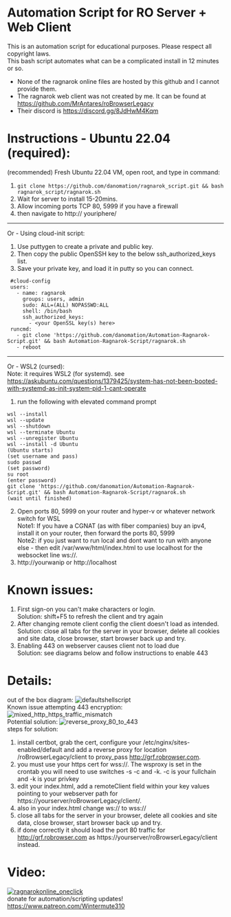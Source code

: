 # Automation Script for RO Server + Web Client
This is an automation script for educational purposes. Please respect all copyright laws.  
This bash script automates what can be a complicated install in 12 minutes or so.  
* None of the ragnarok online files are hosted by this github and I cannot provide them.  
* The ragnarok web client was not created by me. It can be found at https://github.com/MrAntares/roBrowserLegacy  
* Their discord is https://discord.gg/8JdHwM4Kqm  

# Instructions - Ubuntu 22.04 (required):
(recommended) Fresh Ubuntu 22.04 VM, open root, and type in command:  
1. ```git clone https://github.com/danomation/ragnarok_script.git && bash ragnarok_script/ragnarok.sh  ```
2. Wait for server to install 15-20mins.
3. Allow incoming ports TCP 80, 5999 if you have a firewall 
4. then navigate to http:// youriphere/ 
---
Or - Using cloud-init script:  
1. Use puttygen to create a private and public key. 
2. Then copy the public OpenSSH key to the below ssh_authorized_keys list.
3. Save your private key, and load it in putty so you can connect.
```
 #cloud-config
 users:
   - name: ragnarok
     groups: users, admin
     sudo: ALL=(ALL) NOPASSWD:ALL
     shell: /bin/bash
     ssh_authorized_keys:
       - <your OpenSSL key(s) here>
 runcmd:
   - git clone 'https://github.com/danomation/Automation-Ragnarok-Script.git' && bash Automation-Ragnarok-Script/ragnarok.sh
   - reboot
```
---
Or - WSL2 (cursed):  
Note: it requires WSL2 (for systemd). see https://askubuntu.com/questions/1379425/system-has-not-been-booted-with-systemd-as-init-system-pid-1-cant-operate 
1. run the following with elevated command prompt
```
wsl --install
wsl --update
wsl --shutdown
wsl --terminate Ubuntu
wsl --unregister Ubuntu
wsl --install -d Ubuntu
(Ubuntu starts) 
(set username and pass) 
sudo passwd
(set password)
su root
(enter password)
git clone 'https://github.com/danomation/Automation-Ragnarok-Script.git' && bash Automation-Ragnarok-Script/ragnarok.sh
(wait until finished)
``` 
2. Open ports 80, 5999 on your router and hyper-v or whatever network switch for WSL  
Note1: If you have a CGNAT (as with fiber companies) buy an ipv4, install it on your router, then forward the ports 80, 5999  
Note2: if you just want to run local and dont want to run with anyone else - then edit /var/www/html/index.html to use localhost for the websocket line ws://. 
3. http://yourwanip or http://localhost

# Known issues:  
1. First sign-on you can't make characters or login.   
Solution: shift+F5 to refresh the client and try again   
2. After changing remote client config the client doesn't load as intended.  
Solution: close all tabs for the server in your browser, delete all cookies and site data, close browser, start browser back up and try.
3. Enabling 443 on webserver causes client not to load due  
Solution: see diagrams below and follow instructions to enable 443  

# Details: 
out of the box diagram: 
![defaultshellscript](https://github.com/danomation/Automation-Ragnarok-Script/assets/17872783/0505ce34-624f-459f-a2d5-615cf48a6425)  
Known issue attempting 443 encryption:
![mixed_http_https_traffic_mismatch](https://github.com/danomation/Automation-Ragnarok-Script/assets/17872783/1beb4197-c90f-48e9-a064-92a4bbcc82ce)  
Potential solution: 
![reverse_proxy_80_to_443](https://github.com/danomation/Automation-Ragnarok-Script/assets/17872783/1efc1cac-f448-41d5-afd3-0dde521a8015)  
steps for solution:
1. install certbot, grab the cert, configure your /etc/nginx/sites-enabled/default and add a reverse proxy for location /roBrowserLegacy/client to proxy_pass http://grf.robrowser.com.
2. you must use your https cert for wss://. The wsproxy is set in the crontab you will need to use switches -s -c and -k. -c is your fullchain and -k is your privkey
3. edit your index.html, add a remoteClient field within your key values pointing to your webserver path for https://yourserver/roBrowserLegacy/client/.
4. also in your index.html change ws:// to wss://
5. close all tabs for the server in your browser, delete all cookies and site data, close browser, start browser back up and try.
6. if done correctly it should load the port 80 traffic for http://grf.robrowser.com as https://yourserver/roBrowserLegacy/client instead. 


# Video:  

[![ragnarokonline_oneclick](https://img.youtube.com/vi/HSR538rZhXM/0.jpg)](https://www.youtube.com/watch?v=HSR538rZhXM)  
donate for automation/scripting updates! https://www.patreon.com/Wintermute310  

